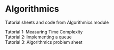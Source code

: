 # Algorithmics

Tutorial sheets and code from Algorithmics module <br />

Tutorial 1: Measuring Time Complexity <br />
Tutorial 2: Implementing a queue <br />
Tutorial 3: Algorithmics problem sheet <br />

